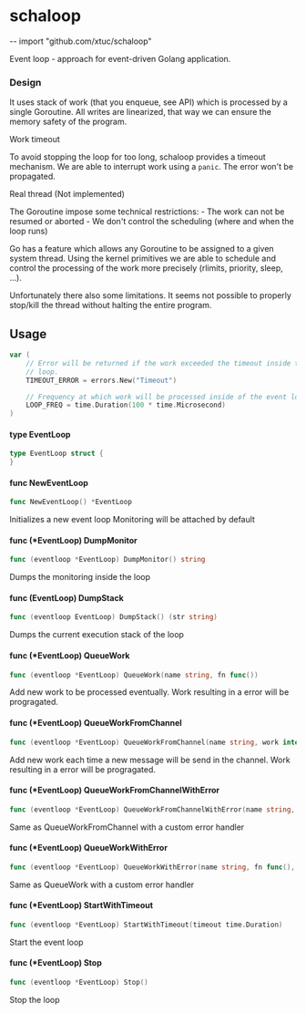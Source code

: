# schaloop
--
    import "github.com/xtuc/schaloop"

Event loop - approach for event-driven Golang application.


### Design

It uses stack of work (that you enqueue, see API) which is processed by a single
Goroutine. All writes are linearized, that way we can ensure the memory safety
of the program.


Work timeout

To avoid stopping the loop for too long, schaloop provides a timeout mechanism.
We are able to interrupt work using a `panic`. The error won't be propagated.

Real thread (Not implemented)

The Goroutine impose some technical restrictions: - The work can not be resumed
or aborted - We don't control the scheduling (where and when the loop runs)

Go has a feature which allows any Goroutine to be assigned to a given system
thread. Using the kernel primitives we are able to schedule and control the
processing of the work more precisely (rlimits, priority, sleep, ...).

Unfortunately there also some limitations. It seems not possible to properly
stop/kill the thread without halting the entire program.

## Usage

```go
var (
	// Error will be returned if the work exceeded the timeout inside the event
	// loop.
	TIMEOUT_ERROR = errors.New("Timeout")

	// Frequency at which work will be processed inside of the event loop.
	LOOP_FREQ = time.Duration(100 * time.Microsecond)
)
```

#### type EventLoop

```go
type EventLoop struct {
}
```


#### func  NewEventLoop

```go
func NewEventLoop() *EventLoop
```
Initializes a new event loop Monitoring will be attached by default

#### func (*EventLoop) DumpMonitor

```go
func (eventloop *EventLoop) DumpMonitor() string
```
Dumps the monitoring inside the loop

#### func (EventLoop) DumpStack

```go
func (eventloop EventLoop) DumpStack() (str string)
```
Dumps the current execution stack of the loop

#### func (*EventLoop) QueueWork

```go
func (eventloop *EventLoop) QueueWork(name string, fn func())
```
Add new work to be processed eventually. Work resulting in a error will be
progragated.

#### func (*EventLoop) QueueWorkFromChannel

```go
func (eventloop *EventLoop) QueueWorkFromChannel(name string, work interface{}, fn func(interface{}))
```
Add new work each time a new message will be send in the channel. Work resulting
in a error will be progragated.

#### func (*EventLoop) QueueWorkFromChannelWithError

```go
func (eventloop *EventLoop) QueueWorkFromChannelWithError(name string, work interface{}, fn func(interface{}), errorHandler func(err error))
```
Same as QueueWorkFromChannel with a custom error handler

#### func (*EventLoop) QueueWorkWithError

```go
func (eventloop *EventLoop) QueueWorkWithError(name string, fn func(), errorHandler func(err error))
```
Same as QueueWork with a custom error handler

#### func (*EventLoop) StartWithTimeout

```go
func (eventloop *EventLoop) StartWithTimeout(timeout time.Duration)
```
Start the event loop

#### func (*EventLoop) Stop

```go
func (eventloop *EventLoop) Stop()
```
Stop the loop
